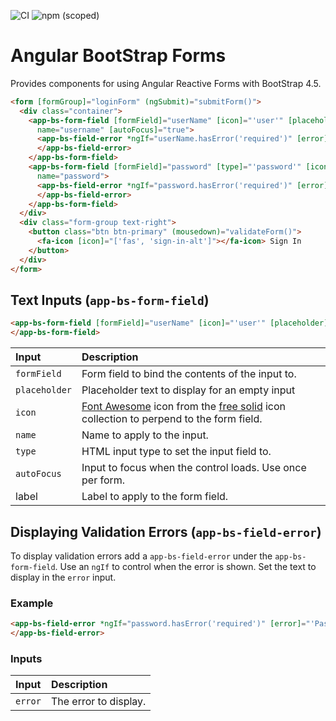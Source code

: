 ![CI](https://github.com/ericlamb/ng-bs-forms/workflows/CI/badge.svg)
![npm (scoped)](https://img.shields.io/npm/v/@ericlamb/ng-bs-forms)

# Angular BootStrap Forms

Provides components for using Angular Reactive Forms with BootStrap 4.5.

```html
<form [formGroup]="loginForm" (ngSubmit)="submitForm()">
  <div class="container">
    <app-bs-form-field [formField]="userName" [icon]="'user'" [placeholder]="'username (or email)'"
      name="username" [autoFocus]="true">
      <app-bs-field-error *ngIf="userName.hasError('required')" [error]="'Username is required.'">
      </app-bs-field-error>
    </app-bs-form-field>
    <app-bs-form-field [formField]="password" [type]="'password'" [icon]="'key'" [placeholder]="'password'"
      name="password">
      <app-bs-field-error *ngIf="password.hasError('required')" [error]="'Password is required.'">
      </app-bs-field-error>
    </app-bs-form-field>
  </div>
  <div class="form-group text-right">
    <button class="btn btn-primary" (mousedown)="validateForm()">
      <fa-icon [icon]="['fas', 'sign-in-alt']"></fa-icon> Sign In
    </button>
  </div>
</form>
```

## Text Inputs (`app-bs-form-field`)

```html
<app-bs-form-field [formField]="userName" [icon]="'user'" [placeholder]="'username (or email)'" label="Username (or Email)" name="username" [autoFocus]="true">
</app-bs-form-field>
```

|Input|Description|
|:---|:---|
|`formField`|Form field to bind the contents of the input to.|
|`placeholder`|Placeholder text to display for an empty input|
|`icon`|[Font Awesome](https://fontawesome.com/) icon from the [free solid](https://fontawesome.com/icons?d=gallery&s=solid&m=free) icon collection to perpend to the form field.|
|`name`|Name to apply to the input.|
|`type`|HTML input type to set the input field to.|
|`autoFocus`|Input to focus when the control loads. Use once per form.|
|label|Label to apply to the form field.|

## Displaying Validation Errors (`app-bs-field-error`)
To display validation errors add a `app-bs-field-error` under the `app-bs-form-field`. Use an `ngIf` to control when the error is shown. Set the text to display in the `error` input.

### Example
```html
<app-bs-field-error *ngIf="password.hasError('required')" [error]="'Password is required.'">
</app-bs-field-error>
```

### Inputs
|Input|Description|
|:---|:---|
|`error`|The error to display.|
